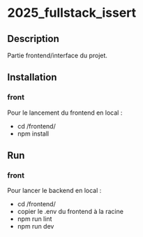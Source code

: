 # 2025_fullstack_issert


## Description
Partie frontend/interface du projet.

## Installation

### front
Pour le lancement du frontend en local : 
- cd /frontend/
- npm install

## Run

### front
Pour lancer le backend en local : 
- cd /frontend/
- copier le .env du frontend à la racine
- npm run lint 
- npm run dev